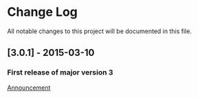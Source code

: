 # Change Log
All notable changes to this project will be documented in this file.

## [3.0.1] - 2015-03-10

### First release of major version 3

[Announcement](http://blogs.balsamiq.com/product/2015/03/10/b3/)
